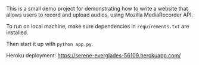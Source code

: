 This is a small demo project for demonstrating how to write a website that allows users to record and upload audios, using Mozilla MediaRecorder API. 

To run on local machine, make sure dependencies in `requirements.txt` are installed. 

Then start it up with `python app.py`.

Heroku deployment: https://serene-everglades-56109.herokuapp.com/